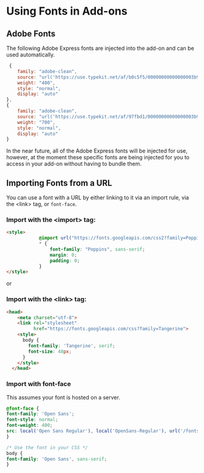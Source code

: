 # Using Fonts in Add-ons

## Adobe Fonts
The following Adobe Express fonts are injected into the add-on and can be used automatically. 

```js
 {
    family: "adobe-clean",
    source: "url('https://use.typekit.net/af/b0c5f5/00000000000000003b9b3f85/27/l?primer=7cdcb44be4a7db8877ffa5c0007b8dd865b3bbc383831fe2ea177f62257a9191&fvd=n4&v=3') format('woff2'), url('https://use.typekit.net/af/b0c5f5/00000000000000003b9b3f85/27/d?primer=7cdcb44be4a7db8877ffa5c0007b8dd865b3bbc383831fe2ea177f62257a9191&fvd=n4&v=3') format('woff'), url(https://use.typekit.net/af/b0c5f5/00000000000000003b9b3f85/27/a?primer=7cdcb44be4a7db8877ffa5c0007b8dd865b3bbc383831fe2ea177f62257a9191&fvd=n4&v=3) format('opentype')",
    weight: "400",
    style: "normal",
    display: "auto"
},
{
    family: "adobe-clean",
    source: "url('https://use.typekit.net/af/97fbd1/00000000000000003b9b3f88/27/l?primer=7cdcb44be4a7db8877ffa5c0007b8dd865b3bbc383831fe2ea177f62257a9191&fvd=n7&v=3') format('woff2'), url('https://use.typekit.net/af/97fbd1/00000000000000003b9b3f88/27/d?primer=7cdcb44be4a7db8877ffa5c0007b8dd865b3bbc383831fe2ea177f62257a9191&fvd=n7&v=3') format('woff'), url('https://use.typekit.net/af/97fbd1/00000000000000003b9b3f88/27/a?primer=7cdcb44be4a7db8877ffa5c0007b8dd865b3bbc383831fe2ea177f62257a9191&fvd=n7&v=3') format('opentype')",
    weight: "700",
    style: "normal",
    display: "auto"
}
```

<InlineAlert slots="text" variant="info"/>

In the near future, all of the Adobe Express fonts will be injected for use, however, at the moment these specific fonts are being injected for you to access in your add-on without having to bundle them.

## Importing Fonts from a URL
You can use a font with a URL by either linking to it via an import rule, via the &lt;link&gt; tag, or `font-face`.


<InlineAlert slots="text" variant="success"/>

### Import with the &lt;import&gt; tag:
```html
<style>
            @import url("https://fonts.googleapis.com/css2?family=Poppins:wght@200;300;400;500;600;700&display=swap");
            * {
                font-family: "Poppins", sans-serif;
                margin: 0;
                padding: 0;
            }
</style>
```

or 

### Import with the &lt;link&gt; tag:

```html
<head>
    <meta charset="utf-8">
    <link rel="stylesheet"
          href="https://fonts.googleapis.com/css?family=Tangerine">
    <style>
      body {
        font-family: 'Tangerine', serif;
        font-size: 48px;
      }
    </style>
  </head>
  ```

### Import with font-face
This assumes your font is hosted on a server. 

  ```css
@font-face {
  font-family: 'Open Sans';
  font-style: normal;
  font-weight: 400;
  src: local('Open Sans Regular'), local('OpenSans-Regular'), url('/fonts/OpenSans-Regular.ttf') format('truetype');
}

/* Use the font in your CSS */
body {
  font-family: 'Open Sans', sans-serif;
}